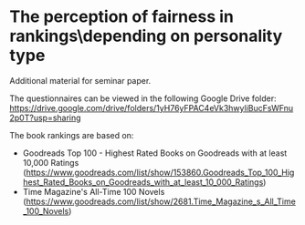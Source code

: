# The perception of fairness in rankings\\depending on personality type  
  
Additional material for seminar paper.  

The questionnaires can be viewed in the following Google Drive folder:
https://drive.google.com/drive/folders/1yH76yFPAC4eVk3hwyliBucFsWFnu2p0T?usp=sharing  

The book rankings are based on:
- Goodreads Top 100 - Highest Rated Books on Goodreads with at least 10,000 Ratings (https://www.goodreads.com/list/show/153860.Goodreads_Top_100_Highest_Rated_Books_on_Goodreads_with_at_least_10_000_Ratings)  
- Time Magazine's All-Time 100 Novels (https://www.goodreads.com/list/show/2681.Time_Magazine_s_All_Time_100_Novels)
